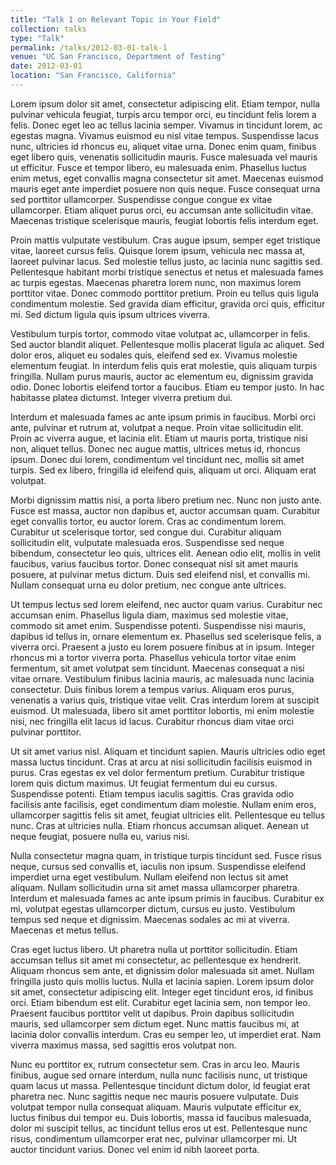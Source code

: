 ```yaml
---
title: "Talk 1 on Relevant Topic in Your Field"
collection: talks
type: "Talk"
permalink: /talks/2012-03-01-talk-1
venue: "UC San Francisco, Department of Testing"
date: 2012-03-01
location: "San Francisco, California"
---
```


Lorem ipsum dolor sit amet, consectetur adipiscing elit. Etiam tempor, nulla pulvinar vehicula feugiat, turpis arcu tempor orci, eu tincidunt felis lorem a felis. Donec eget leo ac tellus lacinia semper. Vivamus in tincidunt lorem, ac egestas magna. Vivamus euismod eu nisl vitae tempus. Suspendisse lacus nunc, ultricies id rhoncus eu, aliquet vitae urna. Donec enim quam, finibus eget libero quis, venenatis sollicitudin mauris. Fusce malesuada vel mauris ut efficitur. Fusce et tempor libero, eu malesuada enim. Phasellus luctus enim metus, eget convallis magna consectetur sit amet. Maecenas euismod mauris eget ante imperdiet posuere non quis neque. Fusce consequat urna sed porttitor ullamcorper. Suspendisse congue congue ex vitae ullamcorper. Etiam aliquet purus orci, eu accumsan ante sollicitudin vitae. Maecenas tristique scelerisque mauris, feugiat lobortis felis interdum eget.

Proin mattis vulputate vestibulum. Cras augue ipsum, semper eget tristique vitae, laoreet cursus felis. Quisque lorem ipsum, vehicula nec massa at, laoreet pulvinar lacus. Sed molestie tellus justo, ac lacinia nunc sagittis sed. Pellentesque habitant morbi tristique senectus et netus et malesuada fames ac turpis egestas. Maecenas pharetra lorem nunc, non maximus lorem porttitor vitae. Donec commodo porttitor pretium. Proin eu tellus quis ligula condimentum molestie. Sed gravida diam efficitur, gravida orci quis, efficitur mi. Sed dictum ligula quis ipsum ultrices viverra.

Vestibulum turpis tortor, commodo vitae volutpat ac, ullamcorper in felis. Sed auctor blandit aliquet. Pellentesque mollis placerat ligula ac aliquet. Sed dolor eros, aliquet eu sodales quis, eleifend sed ex. Vivamus molestie elementum feugiat. In interdum felis quis erat molestie, quis aliquam turpis fringilla. Nullam purus mauris, auctor ac elementum eu, dignissim gravida odio. Donec lobortis eleifend tortor a faucibus. Etiam eu tempor justo. In hac habitasse platea dictumst. Integer viverra pretium dui.

Interdum et malesuada fames ac ante ipsum primis in faucibus. Morbi orci ante, pulvinar et rutrum at, volutpat a neque. Proin vitae sollicitudin elit. Proin ac viverra augue, et lacinia elit. Etiam ut mauris porta, tristique nisi non, aliquet tellus. Donec nec augue mattis, ultrices metus id, rhoncus ipsum. Donec dui lorem, condimentum vel tincidunt nec, mollis sit amet turpis. Sed ex libero, fringilla id eleifend quis, aliquam ut orci. Aliquam erat volutpat.

Morbi dignissim mattis nisi, a porta libero pretium nec. Nunc non justo ante. Fusce est massa, auctor non dapibus et, auctor accumsan quam. Curabitur eget convallis tortor, eu auctor lorem. Cras ac condimentum lorem. Curabitur ut scelerisque tortor, sed congue dui. Curabitur aliquam sollicitudin elit, vulputate malesuada eros. Suspendisse sed neque bibendum, consectetur leo quis, ultrices elit. Aenean odio elit, mollis in velit faucibus, varius faucibus tortor. Donec consequat nisl sit amet mauris posuere, at pulvinar metus dictum. Duis sed eleifend nisl, et convallis mi. Nullam consequat urna eu dolor pretium, nec congue ante ultrices.

Ut tempus lectus sed lorem eleifend, nec auctor quam varius. Curabitur nec accumsan enim. Phasellus ligula diam, maximus sed molestie vitae, commodo sit amet enim. Suspendisse potenti. Suspendisse nisi mauris, dapibus id tellus in, ornare elementum ex. Phasellus sed scelerisque felis, a viverra orci. Praesent a justo eu lorem posuere finibus at in ipsum. Integer rhoncus mi a tortor viverra porta. Phasellus vehicula tortor vitae enim fermentum, sit amet volutpat sem tincidunt. Maecenas consequat a nisi vitae ornare. Vestibulum finibus lacinia mauris, ac malesuada nunc lacinia consectetur. Duis finibus lorem a tempus varius. Aliquam eros purus, venenatis a varius quis, tristique vitae velit. Cras interdum lorem at suscipit euismod. Ut malesuada, libero sit amet porttitor lobortis, mi enim molestie nisi, nec fringilla elit lacus id lacus. Curabitur rhoncus diam vitae orci pulvinar porttitor.

Ut sit amet varius nisl. Aliquam et tincidunt sapien. Mauris ultricies odio eget massa luctus tincidunt. Cras at arcu at nisi sollicitudin facilisis euismod in purus. Cras egestas ex vel dolor fermentum pretium. Curabitur tristique lorem quis dictum maximus. Ut feugiat fermentum dui eu cursus. Suspendisse potenti. Etiam tempus iaculis sagittis. Cras gravida odio facilisis ante facilisis, eget condimentum diam molestie. Nullam enim eros, ullamcorper sagittis felis sit amet, feugiat ultricies elit. Pellentesque eu tellus nunc. Cras at ultricies nulla. Etiam rhoncus accumsan aliquet. Aenean ut neque feugiat, posuere nulla eu, varius nisi.

Nulla consectetur magna quam, in tristique turpis tincidunt sed. Fusce risus neque, cursus sed convallis et, iaculis non ipsum. Suspendisse eleifend imperdiet urna eget vestibulum. Nullam eleifend non lectus sit amet aliquam. Nullam sollicitudin urna sit amet massa ullamcorper pharetra. Interdum et malesuada fames ac ante ipsum primis in faucibus. Curabitur ex mi, volutpat egestas ullamcorper dictum, cursus eu justo. Vestibulum tempus sed neque et dignissim. Maecenas sodales ac mi at viverra. Maecenas et metus tellus.

Cras eget luctus libero. Ut pharetra nulla ut porttitor sollicitudin. Etiam accumsan tellus sit amet mi consectetur, ac pellentesque ex hendrerit. Aliquam rhoncus sem ante, et dignissim dolor malesuada sit amet. Nullam fringilla justo quis mollis luctus. Nulla et lacinia sapien. Lorem ipsum dolor sit amet, consectetur adipiscing elit. Integer eget tincidunt eros, id finibus orci. Etiam bibendum est elit. Curabitur eget lacinia sem, non tempor leo. Praesent faucibus porttitor velit ut dapibus. Proin dapibus sollicitudin mauris, sed ullamcorper sem dictum eget. Nunc mattis faucibus mi, at lacinia dolor convallis interdum. Cras eu semper leo, ut imperdiet erat. Nam viverra maximus massa, sed sagittis eros volutpat non.

Nunc eu porttitor ex, rutrum consectetur sem. Cras in arcu leo. Mauris finibus, augue sed ornare interdum, nulla nunc facilisis nunc, ut tristique quam lacus ut massa. Pellentesque tincidunt dictum dolor, id feugiat erat pharetra nec. Nunc sagittis neque nec mauris posuere vulputate. Duis volutpat tempor nulla consequat aliquam. Mauris vulputate efficitur ex, luctus finibus dui tempor eu. Duis lobortis, massa id faucibus malesuada, dolor mi suscipit tellus, ac tincidunt tellus eros ut est. Pellentesque nunc risus, condimentum ullamcorper erat nec, pulvinar ullamcorper mi. Ut auctor tincidunt varius. Donec vel enim id nibh laoreet porta.

